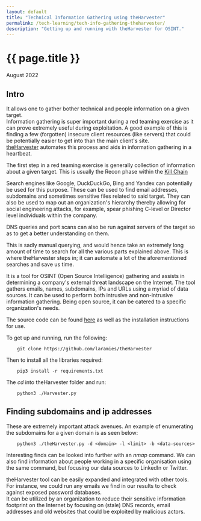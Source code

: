```yaml
---
layout: default
title: "Technical Information Gathering using theHarvester"
permalink: /tech-learning/tech-info-gathering-theharvester/
description: "Getting up and running with theHarvester for OSINT."
---
```

<h1>{{ page.title }}</h1>
<p class="subtitle">August 2022</p>

## Intro
It allows one to gather bother technical and people information on a given target.  
Information gathering is super important during a red teaming exercise as it can prove extremely useful during exploitation. A good example of this is finding a few (forgotten) insecure client resources (like servers) that could be potentially easier to get into than the main client's site.  
[theHarvester](https://www.kali.org/tools/theharvester/) automates this process and aids in information gathering in a heartbeat.  

The first step in a red teaming exercise is generally collection of information about a given target. This is usually the Recon phase within the [Kill Chain](https://www.lockheedmartin.com/en-us/capabilities/cyber/cyber-kill-chain.html)

Search engines like Google, DuckDuckGo, Bing and Yandex can potentially be used for this purpose. These can be used to find email addresses, subdomains and sometimes sensitive files related to said target. They can also be used to map out an organization's hierarchy thereby allowing for social engineering attacks, for example, spear phishing C-level or Director level individuals within the company.

DNS queries and port scans can also be run against servers of the target so as to get a better understanding on them.

This is sadly manual querying, and would hence take an extremely long amount of time to search for all the various parts explained above. This is where theHarvester steps in; it can automate a lot of the aforementioned searches and save us time.

It is a tool for OSINT (Open Source Intelligence) gathering and assists in determining a company's external threat landscape on the Internet. The tool gathers emails, names, subdomains, IPs and URLs using a myriad of data sources. It can be used to perform both intrusive and non-intrusive information gathering. Being open source, it can be catered to a specific organization's needs. 

The source code can be found [here](https://github.com/laramies/theHarvester)  as well as the installation instructions for use.

To get up and running, run the following:
```console
    git clone https://github.com/laramies/theHarvester
```
Then to install all the libraries required:
```console
    pip3 install -r requirements.txt
```
The _cd_ into theHarvester folder and run:
```console
    python3 ./Harvester.py
```

## Finding subdomains and ip addresses
These are extremely important attack avenues.
An example of enumerating the subdomains for a given domain is as seen below:
```console
    python3 ./theHarvester.py -d <domain> -l <limit> -b <data-sources>
```
Interesting finds can be looked into further with an _nmap_ command.
We can also find information about people working in a specific organisation using the same command, but focusing our data sources to LinkedIn or Twitter.  

theHarvester tool can be easily expanded and integrated with other tools. For instance, we could run any emails we find in our results to check against exposed password databases.  
It can be utilized by an organization to reduce their sensitive information footprint on the Internet by focusing on (stale) DNS records, email addresses and old websites that could be exploited by malicious actors. 
